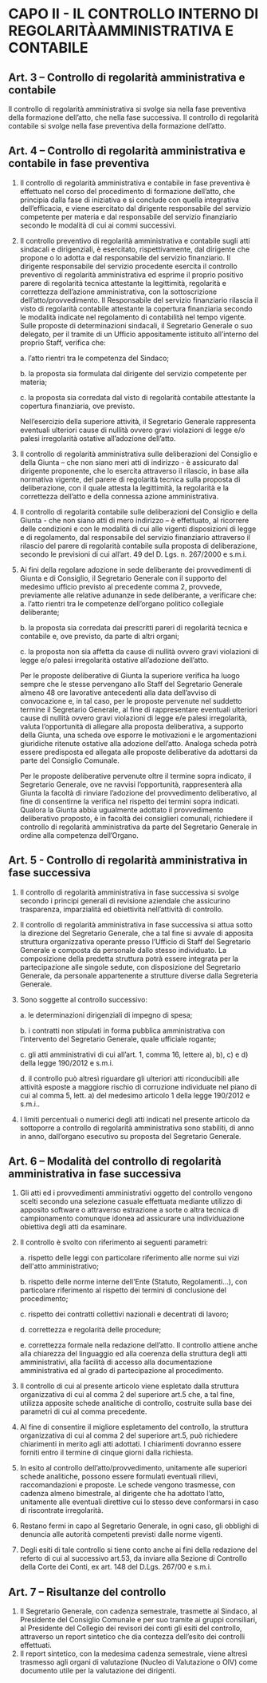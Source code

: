 # CAPO II - IL CONTROLLO INTERNO DI REGOLARITÀAMMINISTRATIVA E CONTABILE

## Art. 3 – Controllo di regolarità amministrativa e contabile

Il controllo di regolarità amministrativa si svolge sia nella fase preventiva della formazione dell’atto, che nella fase successiva.
Il controllo di regolarità contabile si svolge nella fase preventiva della formazione dell’atto.

## Art. 4 – Controllo di regolarità amministrativa e contabile in fase preventiva

1. Il controllo di regolarità amministrativa e contabile in fase preventiva è effettuato nel corso del procedimento di formazione dell’atto, che principia dalla fase di iniziativa e si conclude con quella integrativa dell’efficacia, e viene esercitato dal dirigente responsabile del servizio competente per materia e dal responsabile del servizio finanziario secondo le modalità di cui ai commi successivi.

2. Il controllo preventivo di regolarità amministrativa e contabile sugli atti sindacali e dirigenziali, è esercitato, rispettivamente, dal dirigente che propone o lo adotta e dal responsabile del servizio finanziario.
Il dirigente responsabile del servizio procedente esercita il controllo preventivo di regolarità amministrativa ed esprime il proprio positivo parere di regolarità tecnica attestante la legittimità, regolarità e correttezza dell’azione amministrativa, con la sottoscrizione dell’atto/provvedimento.
Il Responsabile del servizio finanziario rilascia il visto di regolarità contabile attestante la copertura finanziaria secondo le modalità indicate nel regolamento di contabilità nel tempo vigente.
Sulle proposte di determinazioni sindacali, il Segretario Generale o suo delegato, per il tramite di un Ufficio appositamente istituito all’interno del proprio Staff, verifica che:

   a. l’atto rientri tra le competenza del Sindaco;
   
   b. la proposta sia formulata dal dirigente del servizio competente per materia;
  
   c. la proposta sia corredata dal visto di regolarità contabile attestante la copertura finanziaria, ove previsto.

   Nell’esercizio della superiore attività, il Segretario Generale rappresenta eventuali ulteriori cause di nullità ovvero gravi violazioni di legge e/o palesi irregolarità ostative all’adozione dell’atto.

3. Il controllo di regolarità amministrativa sulle deliberazioni del Consiglio e della Giunta – che non siano meri atti di indirizzo - è assicurato dal dirigente proponente, che lo esercita attraverso il rilascio, in base alla normativa vigente, del parere di regolarità tecnica sulla proposta di deliberazione, con il quale attesta la legittimità, la regolarità e la correttezza dell’atto e della connessa azione amministrativa.

4. Il controllo di regolarità contabile sulle deliberazioni del Consiglio e della Giunta - che non siano atti di mero indirizzo – è effettuato, al ricorrere delle condizioni e con le modalità di cui alle vigenti disposizioni di legge e di regolamento, dal responsabile del servizio finanziario attraverso il rilascio del parere di regolarità contabile sulla proposta di deliberazione, secondo le previsioni di cui all’art. 49 del D. Lgs. n. 267/2000 e s.m.i.

5. Ai fini della regolare adozione in sede deliberante dei provvedimenti di Giunta e di Consiglio, il Segretario Generale con il supporto del medesimo ufficio previsto al precedente comma 2, provvede, previamente alle relative adunanze in sede deliberante, a verificare che:
   a. l’atto rientri tra le competenze dell’organo politico collegiale deliberante;
   
   b. la proposta sia corredata dai prescritti pareri di regolarità tecnica e contabile e, ove previsto, da parte di altri organi;
   
   c. la proposta non sia affetta da cause di nullità ovvero gravi violazioni di legge e/o palesi irregolarità ostative all’adozione dell’atto.

   Per le proposte deliberative di Giunta la superiore verifica ha luogo sempre che le stesse pervengano allo Staff del Segretario Generale almeno 48 ore lavorative antecedenti alla data dell’avviso di convocazione e, in tal caso, per le proposte pervenute nel suddetto termine il Segretario Generale, al fine di rappresentare eventuali ulteriori cause di nullità ovvero gravi violazioni di legge e/e palesi irregolarità, valuta l’opportunità di allegare alla proposta deliberativa, a supporto della Giunta, una scheda ove esporre le motivazioni e le argomentazioni giuridiche ritenute ostative alla adozione dell’atto. Analoga scheda potrà essere predisposta ed allegata alle proposte deliberative da adottarsi da parte del Consiglio Comunale.

   Per le proposte deliberative pervenute oltre il termine sopra indicato, il Segretario Generale, ove ne ravvisi l’opportunità, rappresenterà alla Giunta la facoltà di rinviare l’adozione del provvedimento deliberativo, al fine di consentirne la verifica nel rispetto dei termini sopra indicati.
Qualora la Giunta abbia ugualmente adottato il provvedimento deliberativo proposto, è in facoltà dei consiglieri comunali, richiedere il controllo di regolarità amministrativa da parte del Segretario Generale in ordine alla competenza dell’Organo.


## Art. 5 - Controllo di regolarità amministrativa in fase successiva

1. Il controllo di regolarità amministrativa in fase successiva si svolge secondo i principi generali di revisione aziendale che assicurino trasparenza, imparzialità ed obiettività nell’attività di controllo.
2. Il controllo di regolarità amministrativa in fase successiva si attua sotto la direzione del Segretario Generale, che a tal fine si avvale di apposita struttura organizzativa operante presso l’Ufficio di Staff del Segretario Generale e composta da personale dallo stesso individuato. La composizione della predetta struttura potrà essere integrata per la partecipazione alle singole sedute, con disposizione del Segretario Generale, da personale appartenente a strutture diverse dalla Segreteria Generale.
3. Sono soggette al controllo successivo:
   
   a. le determinazioni dirigenziali di impegno di spesa;
   
   b. i contratti non stipulati in forma pubblica amministrativa con l’intervento del Segretario Generale, quale ufficiale rogante;
   
   c. gli atti amministrativi di cui all’art. 1, comma 16, lettere a), b), c) e d) della legge 190/2012 e s.m.i.
   
   d. il controllo può altresì riguardare gli ulteriori atti riconducibili alle attività esposte a maggiore rischio di corruzione individuate nel piano di cui al comma 5, lett. a) del medesimo articolo 1 della legge 190/2012 e s.m.i..

4. I limiti percentuali o numerici degli atti indicati nel presente articolo da sottoporre a controllo di regolarità amministrativa sono stabiliti, di anno in anno, dall’organo esecutivo su proposta del Segretario Generale.


## Art. 6 – Modalità del controllo di regolarità amministrativa in fase successiva
1. Gli atti ed i provvedimenti amministrativi oggetto del controllo vengono scelti secondo una selezione casuale effettuata mediante utilizzo di apposito software o attraverso estrazione a sorte o altra tecnica di campionamento comunque idonea ad assicurare una individuazione obiettiva degli atti da esaminare.
2. Il controllo è svolto con riferimento ai seguenti parametri:

   a. rispetto delle leggi con particolare riferimento alle norme sui vizi dell'atto amministrativo;

   b. rispetto delle norme interne dell'Ente (Statuto, Regolamenti...), con particolare riferimento al rispetto dei termini di conclusione del procedimento;

   c. rispetto dei contratti collettivi nazionali e decentrati di lavoro;

   d. correttezza e regolarità delle procedure;

   e. correttezza formale nella redazione dell’atto. Il controllo attiene anche alla chiarezza del linguaggio ed alla coerenza della struttura degli atti amministrativi, alla facilità di accesso alla documentazione amministrativa ed al grado di partecipazione al procedimento.

3. Il controllo di cui al presente articolo viene espletato dalla struttura organizzativa di cui al comma 2 del superiore art.5 che, a tal fine, utilizza apposite schede analitiche di controllo, costruite sulla base dei parametri di cui al comma precedente.
4. Al fine di consentire il migliore espletamento del controllo, la struttura organizzativa di cui al comma 2 del superiore art.5, può richiedere chiarimenti in merito agli atti adottati. I chiarimenti dovranno essere forniti entro il termine di cinque giorni dalla richiesta.
5. In esito al controllo dell’atto/provvedimento, unitamente alle superiori schede analitiche, possono essere formulati eventuali rilievi, raccomandazioni e proposte. Le schede vengono trasmesse, con cadenza almeno bimestrale, al dirigente che ha adottato l’atto, unitamente alle eventuali direttive cui lo stesso deve conformarsi in caso di riscontrate irregolarità.
6. Restano fermi in capo al Segretario Generale, in ogni caso, gli obblighi di denuncia alle autorità competenti previsti dalle norme vigenti.
7. Degli esiti di tale controllo si tiene conto anche ai fini della redazione del referto di cui al successivo art.53, da inviare alla Sezione di Controllo della Corte dei Conti, ex art. 148 del D.Lgs. 267/00 e s.m.i.


## Art. 7 – Risultanze del controllo
1. Il Segretario Generale, con cadenza semestrale, trasmette al Sindaco, al Presidente del Consiglio Comunale e per suo tramite ai gruppi consiliari, al Presidente del Collegio dei revisori dei conti gli esiti del controllo, attraverso un report sintetico che dia contezza dell’esito dei controlli effettuati.
2. Il report sintetico, con la medesima cadenza semestrale, viene altresì trasmesso agli organi di valutazione (Nucleo di Valutazione o OIV) come documento utile per la valutazione dei dirigenti.

